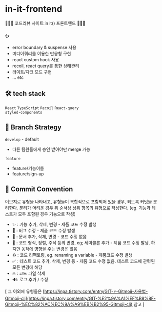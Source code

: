 # in-it-frontend

👩🏻‍💻 코드리뷰 사이트:in it() 프론트엔드 👩🏻‍💻

###  ✨

- error boundary & suspense 사용
- 미디어쿼리를 이용한 반응형 구현
- react custom hook 사용
- recoil, react query를 통한 상태관리
- 라이트/다크 모드 구현
- ... etc

## 🛠 tech stack
```React``` ```TypeScript``` ```Recoil``` ```React-query```   
```styled-components``` 

## 🐾 Branch Strategy

`develop` - default

- 다른 팀원들에게 승인 받아야만 merge 가능

`feature`

- feature/기능이름
- feature/sign-up

## 💬 Commit Convention

이모지로 유형을 나타내고, 유형들이 복합적으로 포함되어 있을 경우, 되도록 커밋을 분리한다. 분리가 어려운 경우 위 순서상 상위 항목의 유형으로 작성한다. (eg. 기능과 테스트가 모두 포함된 경우 기능으로 작성)

- ✨ : 기능 추가, 삭제, 변경 - 제품 코드 수정 발생
- 🐛 : 버그 수정 - 제품 코드 수정 발생
- 📝 : 문서 추가, 삭제, 변경 - 코드 수정 없음
- 🎨 : 코드 형식, 정렬, 주석 등의 변경, eg; 세미콜론 추가 - 제품 코드 수정 발생, 하지만 동작에 영향을 주는 변경은 없음
- ♻️ : 코드 리펙토링, eg. renaming a variable - 제품코드 수정 발생
- ✅ : 테스트 코드 추가, 삭제, 변경 등 - 제품 코드 수정 없음. 테스트 코드에 관련된 모든 변경에 해당
- 🔥 : 코드 파일 삭제
- 🔊: 로그 추가 / 수정

[ 그 이외에 유형들은 [https://inpa.tistory.com/entry/GIT-⚡️-Gitmoji-사용법-Gitmoji-cli](https://inpa.tistory.com/entry/GIT-%E2%9A%A1%EF%B8%8F-Gitmoji-%EC%82%AC%EC%9A%A9%EB%B2%95-Gitmoji-cli) 참고 ]
